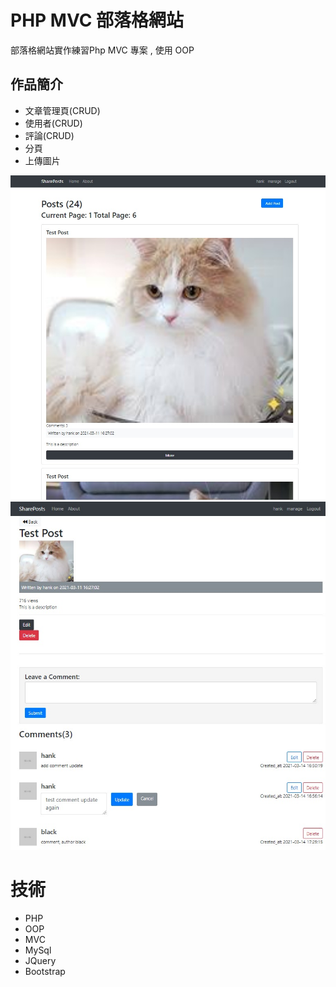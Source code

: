 # PHP MVC 部落格網站
部落格網站實作練習Php MVC 專案 , 使用 OOP


## 作品簡介

  * 文章管理頁(CRUD)
  * 使用者(CRUD)
  * 評論(CRUD)
  * 分頁
  * 上傳圖片

![部落格頁](./images/blogspages.jpg)
![文章頁面](./images/siniglePage.jpg)
  

# 技術
* PHP
* OOP
* MVC
* MySql
* JQuery
* Bootstrap

